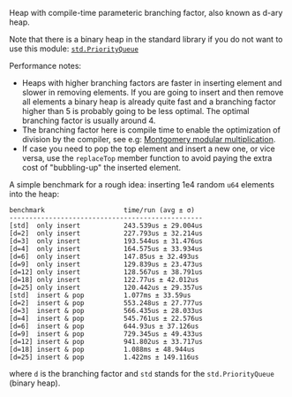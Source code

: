 Heap with compile-time parameteric branching factor, also known as d-ary
heap. 

Note that there is a binary heap in the standard library if you do not want
to use this module:
[`std.PriorityQueue`](https://ziglang.org/documentation/master/std/#std.priority_queue)

Performance notes:
- Heaps with higher branching factors are faster in inserting element and
  slower in removing elements. If you are going to insert and then remove all
  elements a binary heap is already quite fast and a branching factor
  higher than 5 is probably going to be less optimal. The optimal branching
  factor is usually around 4.
- The branching factor here is compile time to enable the optimization of
  division by the compiler, see e.g:
  [Montgomery modular multiplication](https://en.wikipedia.org/wiki/Montgomery_modular_multiplication).
- If case you need to pop the top element and insert a new one, or vice
  versa, use the `replaceTop` member function to avoid paying the extra
  cost of "bubbling-up" the inserted element.

A simple benchmark for a rough idea: inserting 1e4 random `u64` elements into the heap:
```
benchmark                    time/run (avg ± σ)
-------------------------------------------------
[std]  only insert           243.539us ± 29.004us
[d=2]  only insert           227.793us ± 32.214us
[d=3]  only insert           193.544us ± 31.476us
[d=4]  only insert           164.575us ± 33.934us
[d=6]  only insert           147.85us ± 32.493us
[d=9]  only insert           129.839us ± 23.473us
[d=12] only insert           128.567us ± 38.791us
[d=18] only insert           122.77us ± 42.012us
[d=25] only insert           120.442us ± 29.357us
[std]  insert & pop          1.077ms ± 33.59us
[d=2]  insert & pop          553.248us ± 27.777us
[d=3]  insert & pop          566.435us ± 28.033us
[d=4]  insert & pop          545.761us ± 22.576us
[d=6]  insert & pop          644.93us ± 37.126us
[d=9]  insert & pop          729.345us ± 49.433us
[d=12] insert & pop          941.802us ± 33.717us
[d=18] insert & pop          1.088ms ± 48.944us
[d=25] insert & pop          1.422ms ± 149.116us
```
where `d` is the branching factor and `std` stands for the `std.PriorityQueue` (binary heap).
